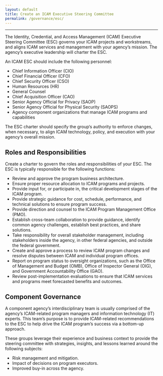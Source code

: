 ```yaml
---
layout: default
title: Create an ICAM Executive Steering Committee
permalink: /governance/esc/
---
```

---

The Identity, Credential, and Access Management (ICAM) Executive Steering Committee (ESC) governs your ICAM projects and workstreams, and aligns ICAM services and management with your agency’s mission. The agency’s executive leadership will charter the ESC.

An ICAM ESC should include the following personnel:

- Chief Information Officer (CIO)
- Chief Financial Officer (CFO)
- Chief Security Officer (CSO)
- Human Resources (HR)
- General Counsel
- Chief Acquisition Officer (CAO)
- Senior Agency Official for Privacy (SAOP)
- Senior Agency Official for Physical Security (SAOPS)
- Agency component organizations that manage ICAM programs and capabilities

The ESC charter should specify the group‘s authority to enforce changes, when necessary, to align ICAM technology, policy, and execution with your agency‘s overall mission.

## Roles and Responsibilities

Create a charter to govern the roles and responsibilities of your ESC. The ESC is typically responsible for the following functions:

- Review and approve the program business architecture.
- Ensure proper resource allocation to ICAM programs and projects.
- Provide input for, or participate in, the critical development stages of the ICAM program.
- Provide strategic guidance for cost, schedule, performance, and technical solutions to ensure program success.
- Provide direction and counsel to the ICAM Program Management Office (PMO).
- Establish cross-team collaboration to provide guidance, identify common agency challenges, establish best practices, and share solutions.
- Take responsibility for overall stakeholder management, including stakeholders inside the agency, in other federal agencies, and outside the federal government.
- Create and approve a process to review ICAM program changes and resolve disputes between ICAM and individual program offices.
- Report on program status to oversight organizations, such as the Office of Management and Budget (OMB), Office of Inspector General (OIG), and Government Accountability Office (GAO).
- Review post-implementation evaluations to ensure that ICAM services and programs meet forecasted benefits and outcomes.

## Component Governance

A component agency’s interdisciplinary team is usually comprised of the agency’s ICAM-related program managers and information technology (IT) experts. This team’s purpose is to provide ICAM-related recommendations to the ESC to help drive the ICAM program’s success via a bottom-up approach.

These groups leverage their experience and business context to provide the steering committee with strategies, insights, and lessons learned around the following subjects:

- Risk management and mitigation.
- Impact of decisions on program executors.
- Improved buy-in across the agency.
